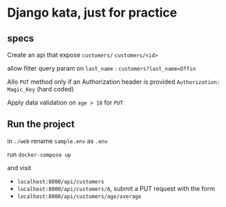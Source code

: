 # Django kata, just for practice


## specs

Create an api that expose `customers/` `customers/<id>`

allow filter query param on `last_name` : `customers?last_name=Offin`


Allo `PUT` method only if an Authorization header is provided `Authorization: Magic_Key` (hard coded)

Apply data validation on `age > 18` for `PUT`


## Run the project

in `./web` rename `sample.env` as `.env`

run `docker-compose up`

and visit
- `localhost:8000/api/customers`
- `localhost:8000/api/customers/6`, submit a PUT request with the form
- `localhost:8000/api/customers/age/average`
